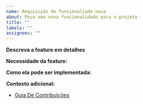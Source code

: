 ```yaml
---
name: Requisição de funcionaliade nova
about: Peça uma nova funcionalidade para o projeto
title: ""
labels: ""
assignees: ""
---
```


**Descreva a feature em detalhes**

<!-- Descreva a feature e suas características mais importantes. -->

**Necessidade da feature:**

<!-- Descreva o porquê da melhoria ser necessária -->

**Como ela pode ser implementada:**

<!-- Dê ideias de como a melhoria pode ser implementada no projeto -->

**Contexto adicional:**

<!-- Adicione qualquer informação adicional que achar necessária. Imagens, links etc -->
- [Guia De Contribuições](https://github.com/gabrielfelipeg/HiDnama-Bot/wiki/Workflow-de-Contribui%C3%A7%C3%B5es)
